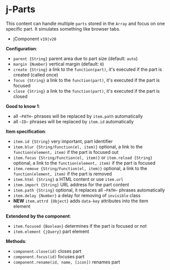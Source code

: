 # j-Parts

This content can handle multiple `parts` stored in the `Array` and focus on one specific part. It simulates something like browser tabs.

- jComponent `v19|v20`

__Configuration__:

- `parent {String}` parent area due to part size (default: `auto`)
- `margin {Number}` vertical margin (default: `0`)
- `create {String}` a link to the `function(part)`, it's executed if the part is created (called once)
- `focus {String}` a link to the `function(part)`, it's executed if the part is focused
- `close {String}` a link to the `function(part)`, it's executed if the part is closed

__Good to know 1__:

- all `~PATH~` phrases will be replaced by `item.path` automatically
- all `~ID~` phrases will be replaced by `item.id` automatically

__Item specification__:

- `item.id {String}` very important, part identifier
- `item.blur {String/Function(el, item)}` optional, a link to the `function(element, item)` if the part is focused out
- `item.focus {String/Function(el, item)}` or `item.reload {String}` optional, a link to the `function(element, item)` if the part is focused
- `item.remove {String/Function(el, item)}` optional, a link to the `function(element, item)` if the part is removed
- `item.html {String}` a HTML content or use `item.url`
- `item.import {String}` URL address for the part content
- `item.path {String}` optional, it replaces all `~PATH~` phrases automatically
- `item.delay {Number}` a delay for removing of `invisible` class
- __NEW__ `item.attrd {Object}` adds `data-key` attributes into the item element

__Extendend by the component__:

- `item.focused {Boolean}` determines if the part is focused or not
- `item.element {jQuery}` part element

__Methods__:

- `component.close(id)` closes part
- `component.focus(id)` focuses part
- `component.rename(id, name, [icon])` renames part